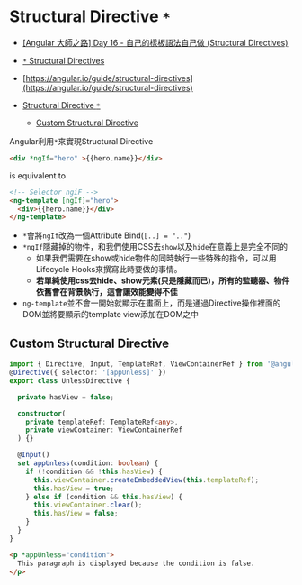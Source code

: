 # Structural Directive `*`

- [[Angular 大師之路] Day 16 - 自己的樣板語法自己做 (Structural Directives)](https://ithelp.ithome.com.tw/articles/10207012)
- [`*` Structural Directives](https://ithelp.ithome.com.tw/articles/10195273)
- [https://angular.io/guide/structural-directives](https://angular.io/guide/structural-directives)

- [Structural Directive `*`](#structural-directive-)
  - [Custom Structural Directive](#custom-structural-directive)

Angular利用`*`來實現Structural Directive  

```html
<div *ngIf="hero" >{{hero.name}}</div>
```
is equivalent to
```html
<!-- Selector ngiF -->
<ng-template [ngIf]="hero">
  <div>{{hero.name}}</div>
</ng-template>
```
- `*`會將`ngIf`改為一個Attribute Bind(`[..] = ".."`) 
- `*ngIf`隱藏掉的物件，和我們使用CSS去`show`以及`hide`在意義上是完全不同的
  - 如果我們需要在show或hide物件的同時執行一些特殊的指令，可以用Lifecycle Hooks來撰寫此時要做的事情。
  - **若單純使用css去hide、show元素(只是隱藏而已)，所有的監聽器、物件依舊會在背景執行，這會讓效能變得不佳**
- `ng-template`並不會一開始就顯示在畫面上，而是通過Directive操作裡面的DOM並將要顯示的template view添加在DOM之中


## Custom Structural Directive

```typescript
import { Directive, Input, TemplateRef, ViewContainerRef } from '@angular/core';
@Directive({ selector: '[appUnless]' })
export class UnlessDirective {

  private hasView = false;

  constructor(
    private templateRef: TemplateRef<any>,
    private viewContainer: ViewContainerRef
  ) {}

  @Input()
  set appUnless(condition: boolean) {
    if (!condition && !this.hasView) {
      this.viewContainer.createEmbeddedView(this.templateRef);
      this.hasView = true;
    } else if (condition && this.hasView) {
      this.viewContainer.clear();
      this.hasView = false;
    }
  }
}
```
```html
<p *appUnless="condition">
  This paragraph is displayed because the condition is false.
</p>
```
